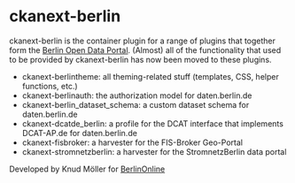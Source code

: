 ckanext-berlin
==============


ckanext-berlin is the container plugin for a range of plugins that together form the [Berlin Open Data Portal](https://daten.berlin.de). (Almost) all of the functionality that used to be provided by ckanext-berlin has now been moved to these plugins.

* ckanext-berlintheme: all theming-related stuff (templates, CSS, helper functions, etc.)
* ckanext-berlinauth: the authorization model for daten.berlin.de
* ckanext-berlin_dataset_schema: a custom dataset schema for daten.berlin.de
* ckanext-dcatde_berlin: a profile for the DCAT interface that implements DCAT-AP.de for daten.berlin.de
* ckanext-fisbroker: a harvester for the FIS-Broker Geo-Portal
* ckanext-stromnetzberlin: a harvester for the StromnetzBerlin data portal


Developed by Knud Möller for [BerlinOnline](http://berlinonline.de)
